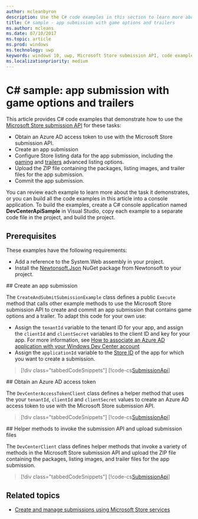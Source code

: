 ```yaml
---
author: mcleanbyron
description: Use the C# code examples in this section to learn more about submitting game options and trailers using the Microsoft Store submission API.
title: C# sample - app submission with game options and trailers
ms.author: mcleans
ms.date: 07/10/2017
ms.topic: article
ms.prod: windows
ms.technology: uwp
keywords: windows 10, uwp, Microsoft Store submission API, code examples, game options, trailers, advanced listings, C#
ms.localizationpriority: medium
---
```


# C\# sample: app submission with game options and trailers

This article provides C# code examples that demonstrate how to use the [Microsoft Store submission API](create-and-manage-submissions-using-windows-store-services.md) for these tasks:

* Obtain an Azure AD access token to use with the Microsoft Store submission API.
* Create an app submission
* Configure Store listing data for the app submission, including the [gaming](manage-app-submissions.md#gaming-options-object) and [trailers](manage-app-submissions.md#trailer-object) advanced listing options.
* Upload the ZIP file containing the packages, listing images, and trailer files for the app submission.
* Commit the app submission.

You can review each example to learn more about the task it demonstrates, or you can build all the code examples in this article into a console application. To build the examples, create a C# console application named **DevCenterApiSample** in Visual Studio, copy each example to a separate code file in the project, and build the project.

## Prerequisites

These examples have the following requirements:

* Add a reference to the System.Web assembly in your project.
* Install the [Newtonsoft.Json](http://www.newtonsoft.com/json) NuGet package from Newtonsoft to your project.

<span id="create-app-submission" />
## Create an app submission

The ```CreateAndSubmitSubmissionExample``` class defines a public ```Execute``` method that calls other example methods to use the Microsoft Store submission API to create and commit an app submission that contains game options and a trailer. To adapt this code for your own use:

* Assign the ```tenantId``` variable to the tenant ID for your app, and assign the ```clientId``` and ```clientSecret``` variables to the client ID and key for your app. For more information, see [How to associate an Azure AD application with your Windows Dev Center account](create-and-manage-submissions-using-windows-store-services.md#how-to-associate-an-azure-ad-application-with-your-windows-dev-center-account)
* Assign the ```applicationId``` variable to the [Store ID](in-app-purchases-and-trials.md#store_ids) of the app for which you want to create a submission.

> [!div class="tabbedCodeSnippets"]
[!code-cs[SubmissionApi](./code/StoreServicesExamples_SubmissionAdvancedListings/cs/CreateAndSubmitSubmissionExample.cs#CreateAndSubmitSubmissionExample)]

<span id="token" />
## Obtain an Azure AD access token

The ```DevCenterAccessTokenClient``` class defines a helper method that uses the your ```tenantId```, ```clientId``` and ```clientSecret``` values to create an Azure AD access token to use with the Microsoft Store submission API.

> [!div class="tabbedCodeSnippets"]
[!code-cs[SubmissionApi](./code/StoreServicesExamples_SubmissionAdvancedListings/cs/DevCenterAccessTokenClient.cs#DevCenterAccessTokenClient)]

<span id="utilities" />
## Helper methods to invoke the submission API and upload submission files

The ```DevCenterClient``` class defines helper methods that invoke a variety of methods in the Microsoft Store submission API and upload the ZIP file containing the packages, listing images, and trailer files for the app submission.

> [!div class="tabbedCodeSnippets"]
[!code-cs[SubmissionApi](./code/StoreServicesExamples_SubmissionAdvancedListings/cs/DevCenterClient.cs#DevCenterClient)]

## Related topics

* [Create and manage submissions using Microsoft Store services](create-and-manage-submissions-using-windows-store-services.md)
